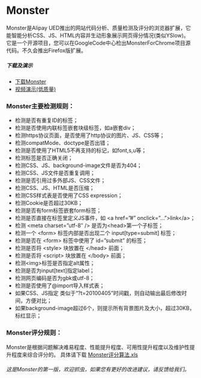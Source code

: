 # Monster
Monster是Alipay UED推出的网站代码分析、质量检测及评分的浏览器扩展，它能智能分析CSS、JS、HTML内容并生动形象展示网页得分情况(类似YSlow)。
它是一个开源项目，您可以在GoogleCode中心检出MonsterForChrome项目源代码。不久会推出Firefox版扩展。

##### 下载及演示
* [下载Monster](https://chrome.google.com/extensions/detail/dcnccmmdjdapgpnjhdakbjdncokmgonf)
* [视频演示(低质量)](http://v.youku.com/v_show/id_XMTcwNDg2Mjgw.html)

### Monster主要检测规则：
* 检测是否有重复ID的标签；
* 检测是否使用内联标签嵌套块级标签，如a嵌套div；
* 检测https协议页面，是否使用了http协议的图片、JS、CSS等；
* 检测compatMode、doctype是否出错；
* 检测是否使用了HTML5不再支持的标记，如font,s,u等；
* 检测标签是否正确关闭；
* 检测CSS、JS、background-image文件是否为404；
* 检测CSS、JS文件是否重复调用；
* 检测是否引用过多外部JS、CSS文件；
* 检测CSS、JS、HTML是否压缩；
* 检测CSS样式表是否使用了CSS expression；
* 检测Cookie是否超过30KB；
* 检测是否有form标签嵌套form标签；
* 检测是否直接在标签里定义JS事件，如 &lt;a href=”#” onclick=”…”&gt;link&lt;/a&gt;；
* 检测 &lt;meta charset=”utf-8″ /&gt; 是否为&lt;head&gt;第一个子标签；
* 检测一个 &lt;form&gt; 标签内部是否出现二个 input[type=submit] 标签；
* 检测是否在 &lt;form&gt; 标签中使用了 id=”submit” 的标签；
* 检测是否将 &lt;style&gt; 块放置在 &lt;/head&gt; 前面；
* 检测是否将 &lt;script&gt; 块放置在 &lt;/body&gt; 前面；
* 检测&lt;img&gt;标签是否指定alt属性；
* 检测是否为input[text]指定label；
* 检测网页编码是否为gbk或utf-8；
* 检测是否使用了@import导入样式表；
* 如果CSS、JS指定 类似于“?t=20100405”时间戳，则自动输出最后修改时间，方便对比；
* 如果background-image超过6个，则提示所有背景图片及大小，超过30KB，标红显示；

### Monster评分规则：
Monster是根据问题解决难易程度、性能提升程度、可用性提升程度以及维护性提升程度来综合评分的。
具体请下载 [Monster评分算法.xls](https://github.com/alipay/monster/raw/master/Monster%E8%AF%84%E5%88%86%E7%AE%97%E6%B3%95.xls)

###### 这是Monster的第一版，欢迎抓虫，如果您有更好的改进建议，请反馈给我们。
